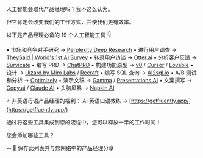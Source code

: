 人工智能会取代产品经理吗？我不这么认为。

但它肯定会改变我们的工作方式，并使我们更有效率。

以下是产品经理必备的 19 个人工智能工具 👇

• 市场和竞争对手研究 → [Perplexity Deep Research](https://www.perplexity.ai/)
• 进行用户调查 → [TheySaid | World's 1st AI Survey](https://www.theysaid.ai/)
• 转录用户访谈 → [Otter.ai](https://otter.ai/)
• 分析客户反馈 → [Survicate](https://survicate.com/)
• 编写 PRD → [ChatPRD](https://www.chatprd.com/)
• 构建功能原型 → [v0](https://v0.dev/) / [Cursor](https://www.cursor.sh/) / [Lovable](https://lovable.ai/)
• 设计 → [Uizard by Miro Labs](https://uizard.io/) / [Recraft](https://www.recraft.ai/)
• 编写 SQL 查询 → [AI2sql.io](https://www.ai2sql.io/)
• A/B 测试和分析 → [Optimizely](https://www.optimizely.com/)
• 演示文稿 → [Gamma](https://gamma.app/) / [Presentations.AI](https://presentations.ai/)
• 文案撰写 → [Copy.ai](https://www.copy.ai/) / [Claude AI](https://www.anthropic.com/claude)
• 头脑风暴 → [Napkin AI](https://www.napkin.ai/)

⭐ 非英语母语产品经理的福利：
AI 英语口语教练 → [https://getfluently.app/](https://getfluently.app/)

通过将这些工具集成到您的流程中，您可以释放一半的工作时间！

您会添加哪些工具？

--
📌 保存此列表并与您网络中的产品经理分享
